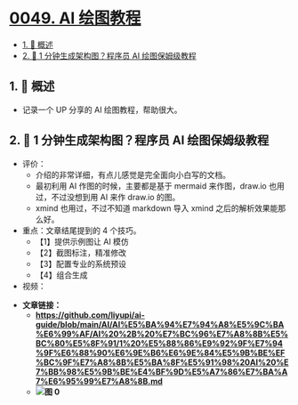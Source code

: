 # [0049. AI 绘图教程](https://github.com/Tdahuyou/TNotes.notes/tree/main/notes/0049.%20AI%20%E7%BB%98%E5%9B%BE%E6%95%99%E7%A8%8B)

<!-- region:toc -->

- [1. 📝 概述](#1--概述)
- [2. 🔗 1 分钟生成架构图？程序员 AI 绘图保姆级教程](#2--1-分钟生成架构图程序员-ai-绘图保姆级教程)

<!-- endregion:toc -->

## 1. 📝 概述

- 记录一个 UP 分享的 AI 绘图教程，帮助很大。

## 2. 🔗 1 分钟生成架构图？程序员 AI 绘图保姆级教程

- 评价：
  - 介绍的非常详细，有点儿感觉是完全面向小白写的文档。
  - 最初利用 AI 作图的时候，主要都是基于 mermaid 来作图，draw.io 也用过，不过没想到用 AI 来作 draw.io 的图。
  - xmind 也用过，不过不知道 markdown 导入 xmind 之后的解析效果能那么好。
- 重点：文章结尾提到的 4 个技巧。
  - 【1】提供示例图让 AI 模仿
  - 【2】截图标注，精准修改
  - 【3】配置专业的系统预设
  - 【4】组合生成
- 视频：

<B id="BV1DP7JzAE7k" />

- 文章链接：
  - https://github.com/liyupi/ai-guide/blob/main/AI/AI%E5%BA%94%E7%94%A8%E5%9C%BA%E6%99%AF/AI%20%2B%20%E7%BC%96%E7%A8%8B%E5%BC%80%E5%8F%91/1%20%E5%88%86%E9%92%9F%E7%94%9F%E6%88%90%E6%9E%B6%E6%9E%84%E5%9B%BE%EF%BC%9F%E7%A8%8B%E5%BA%8F%E5%91%98%20AI%20%E7%BB%98%E5%9B%BE%E4%BF%9D%E5%A7%86%E7%BA%A7%E6%95%99%E7%A8%8B.md
  - ![图 0](https://cdn.jsdelivr.net/gh/Tdahuyou/imgs@main/2025-05-30-21-50-25.png)

